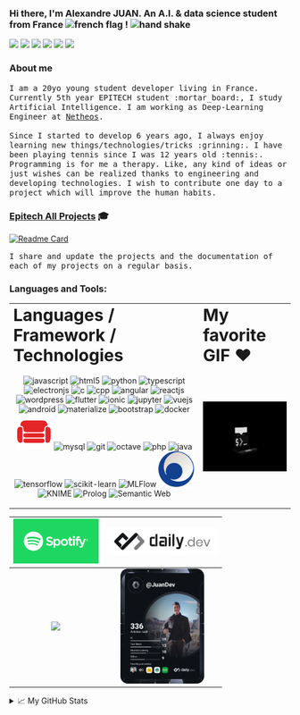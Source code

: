 ### Hi there, I'm Alexandre JUAN. An  A.I. & data science student from France <img width="25px" height="25px" alt="french flag" src="https://media.giphy.com/media/X7BZYMtnDWxES0oY4I/giphy.gif"> ! <img width="25px" height="25px" alt="hand shake" src="https://media.giphy.com/media/hvRJCLFzcasrR4ia7z/giphy.gif">

<p align="left">
<a href="https://www.linkedin.com/in/juan-alexandre" target="_blank"><img src="https://img.shields.io/badge/linkedin-%230077B5.svg?&style=for-the-badge&logo=linkedin&logoColor=white"/></a>
<a href="https://github.com/Mitix-EPI" target="_blank"><img src="https://img.shields.io/badge/github-%23000000.svg?&style=for-the-badge&logo=github&logoColor=white"/></a>
<a href="https://www.instagram.com/wheel_back_/?hl=fr" target="_blank"><img src="https://img.shields.io/badge/instagram-%23F62192.svg?&style=for-the-badge&logo=instagram&logoColor=white"/></a>
 <a href="https://www.facebook.com/AlexandreJUAN1234/" target="_blank"><img src="https://img.shields.io/badge/facebook-%230861E4.svg?&style=for-the-badge&logo=facebook&logoColor=white"/></a>
 <a href="https://discordapp.com/users/501067187793166365" target="_blank"><img src="https://img.shields.io/badge/discord-%239433FF.svg?&style=for-the-badge&logo=discord&logoColor=white"/></a>
 <a href="https://open.spotify.com/user/jenesaispasquoichoisir95?si=o0Q1sPBfSG-4Hi4OCf-Xqg" target="_blank"><img src="https://img.shields.io/badge/spotify-%1DB954.svg?&style=for-the-badge&logo=spotify&logoColor=white"/></a>
  
### About me

<p aling="left"><samp>I am a 20yo young student developer living in France. Currently 5th year EPITECH student :mortar_board:, I study Artificial Intelligence. I am working as Deep-Learning Engineer at <a href="https://www.netheos.com/en" target="_blank">Netheos</a>.<br/><br/> Since I started to develop 6 years ago, I always enjoy learning new things/technologies/tricks :grinning:. I have been playing tennis since I was 12 years old :tennis:. Programming is for me a therapy. Like, any kind of ideas or just wishes can be realized thanks to engineering and developing technologies. I wish to contribute one day to a project which will improve the human habits.</samp></p>

### [Epitech All Projects](https://github.com/Mitix-EPI/Epitech-All-Projects) :mortar_board:
[![Readme Card](https://github-readme-stats.vercel.app/api/pin?username=Mitix-EPI&repo=Epitech-All-Projects)](https://github.com/Mitix-EPI/Epitech-All-Projects)
<p aling="left"><samp>I share and update the projects and the documentation of each of my projects on a regular basis.</samp></p>

### Languages and Tools:

<table border="0">
 <tr>
    <td><b style="font-size:30px">Languages / Framework / Technologies</b></td>
    <td><b style="font-size:30px">My favorite GIF ❤️</b></td>
 </tr>
 <tr>
    <td>
         <p align="middle">
          <img width="64px" height="64px" alt="javascript" src="https://github.com/abranhe/programming-languages-logos/blob/master/src/javascript/javascript_64x64.png"/>
          <img width="64px" height="64px" alt="html5" src="https://www.vectorlogo.zone/logos/w3_html5/w3_html5-icon.svg"/>
          <img width="64px" height="64px" alt="python" src="https://www.vectorlogo.zone/logos/python/python-icon.svg"/>
          <img width="64px" height="64px" alt="typescript" src="https://www.vectorlogo.zone/logos/typescriptlang/typescriptlang-icon.svg"/>
          <img width="64px" height="64px" alt="electronjs" src="https://www.vectorlogo.zone/logos/electronjs/electronjs-icon.svg"/>
          <img src="https://github.com/abranhe/programming-languages-logos/blob/master/src/c/c_64x64.png" alt="c" width="64px" height="64px"/>
          <img src="https://github.com/abranhe/programming-languages-logos/blob/master/src/cpp/cpp_64x64.png" alt="cpp" width="64px" height="64px"/>
          <img width="64px" height="64px" alt="angular" src="https://www.vectorlogo.zone/logos/angular/angular-icon.svg">
          <img width="64px" height="64px" alt="reactjs" src="https://www.vectorlogo.zone/logos/reactjs/reactjs-icon.svg">
          <img width="64px" height="64px" alt="wordpress" src="https://www.vectorlogo.zone/logos/wordpress/wordpress-icon.svg">
          <img width="64px" height="64px" alt="flutter" src="https://www.vectorlogo.zone/logos/flutterio/flutterio-icon.svg">
          <img width="64" height="64" alt="ionic" src="https://www.vectorlogo.zone/logos/ionicframework/ionicframework-icon.svg"/>
          <img width="64" height="64" alt="jupyter" src="https://www.vectorlogo.zone/logos/jupyter/jupyter-icon.svg"/>
          <img width="64px" height="64px" alt="vuejs" src="https://www.vectorlogo.zone/logos/vuejs/vuejs-icon.svg"/>
          <img width="64px" height="64px" alt="android" src="https://www.vectorlogo.zone/logos/android/android-icon.svg">
          <img src="https://raw.githubusercontent.com/prplx/svg-logos/5585531d45d294869c4eaab4d7cf2e9c167710a9/svg/materialize.svg" alt="materialize" width="64" height="64"/>
          <img src="https://www.vectorlogo.zone/logos/getbootstrap/getbootstrap-icon.svg" alt="bootstrap" width="64" height="64"/>
          <img width="64px" height="64px" alt="docker" src="https://www.vectorlogo.zone/logos/docker/docker-icon.svg">
          <img src="https://raw.githubusercontent.com/devicons/devicon/0d6c64dbbf311879f7d563bfc3ccf559f9ed111c/icons/couchdb/couchdb-original.svg" alt="couchdb" width="64" height="64"/>
          <img width="64px" height="64px" alt="mysql" src="https://www.vectorlogo.zone/logos/mysql/mysql-icon.svg">
          <img width="64px" height="64px" alt="git" src="https://www.vectorlogo.zone/logos/git-scm/git-scm-icon.svg">
          <img width="64px" height="64px" alt="octave" src="https://upload.wikimedia.org/wikipedia/commons/6/6a/Gnu-octave-logo.svg">
          <img width="64px" height="64px" alt="php" src="https://www.vectorlogo.zone/logos/php/php-icon.svg">
          <img width="64px" height="64px" alt="java" src="https://www.vectorlogo.zone/logos/java/java-icon.svg">
          <img width="64px" height="64px" alt="tensorflow" src="https://www.vectorlogo.zone/logos/tensorflow/tensorflow-icon.svg">
          <img height="64px" alt="scikit-learn" src="https://upload.wikimedia.org/wikipedia/commons/thumb/0/05/Scikit_learn_logo_small.svg/1200px-Scikit_learn_logo_small.svg.png">
          <img height="50px" alt="MLFlow" src="https://www.mlflow.org/docs/latest/_static/MLflow-logo-final-black.png">
          <img height="64px" width="64px" alt="Gensim" src="assets/gensim.png">
          <img height="64px" alt="KNIME" src="https://miro.medium.com/max/200/1*RaoSiq3YU35qpYBmxpDFfg.png">
          <img height="64px" alt="Prolog" src="https://cdn.iconscout.com/icon/free/png-256/prolog-458170.png">
          <img height="64px" alt="Semantic Web" src="https://upload.wikimedia.org/wikipedia/commons/thumb/1/16/Logo_Semantic_Web.svg/94px-Logo_Semantic_Web.svg.png">
         </p>
  </td>
  <td>
    <img width="100%" src="./assets/computer-rotate.gif" alt="computer-rotating"/>
  </td>
 </tr>
</table>

| <a href="https://open.spotify.com/user/jenesaispasquoichoisir95?si=ef5bbe8555944c79" targer="_blank"><img height="80" src="./assets/spotify.png" alt="daily-dev"/></a> | <a href="https://daily.dev/" targer="_blank"><img width="200" src="./assets/daily-dev.jpg" alt="daily-dev"/></a> |
|    :---:     |    :---:    |
| ![](https://spotify-github-profile.vercel.app/api/view?uid=jenesaispasquoichoisir95&cover_image=true&theme=novatorem&bar_color=07e000&bar_color_cover=true) | <a href="https://app.daily.dev/JuanDev"><img src="./devcard.svg" width="150" alt="Alexandre Juan's Dev Card"/></a> |


<details>
<summary>📈 My GitHub Stats</summary>

<p align="center">
 <img width="49%" src="https://github-readme-stats.vercel.app/api?username=Mitix-EPI&show_icons=true&theme=algolia&langs_count=8" alt="Mitix-EPI'github stats" />
 <img width="41%" src="https://github-readme-stats.vercel.app/api/top-langs/?username=Mitix-EPI&show_icons=true&layout=compact&theme=algolia" alt="Mitix-EPI's github stats" />
</p>

</details>
